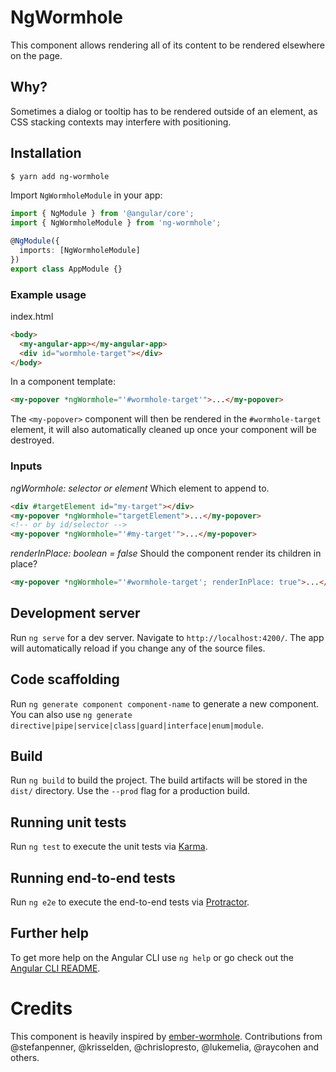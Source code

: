 # NgWormhole

This component allows rendering all of its content to be rendered elsewhere on
the page.

## Why?

Sometimes a dialog or tooltip has to be rendered outside of an element, as CSS
stacking contexts may interfere with positioning.

## Installation

```bash
$ yarn add ng-wormhole
```

Import `NgWormholeModule` in your app:

```typescript
import { NgModule } from '@angular/core';
import { NgWormholeModule } from 'ng-wormhole';

@NgModule({
  imports: [NgWormholeModule]
})
export class AppModule {}
```

### Example usage

index.html

```html
<body>
  <my-angular-app></my-angular-app>
  <div id="wormhole-target"></div>
</body>
```

In a component template:

```html
<my-popover *ngWormhole="'#wormhole-target'">...</my-popover>
```

The `<my-popover>` component will then be rendered in the `#wormhole-target`
element, it will also automatically cleaned up once your component will be
destroyed.

### Inputs

_ngWormhole: selector or element_
Which element to append to.

```html
<div #targetElement id="my-target"></div>
<my-popover *ngWormhole="targetElement">...</my-popover>
<!-- or by id/selector -->
<my-popover *ngWormhole="'#my-target'">...</my-popover>
```

_renderInPlace: boolean = false_
Should the component render its children in place?

```html
<my-popover *ngWormhole="'#wormhole-target'; renderInPlace: true">...</my-popover>
```

## Development server

Run `ng serve` for a dev server. Navigate to `http://localhost:4200/`. The app will automatically reload if you change any of the source files.

## Code scaffolding

Run `ng generate component component-name` to generate a new component. You can also use `ng generate directive|pipe|service|class|guard|interface|enum|module`.

## Build

Run `ng build` to build the project. The build artifacts will be stored in the `dist/` directory. Use the `--prod` flag for a production build.

## Running unit tests

Run `ng test` to execute the unit tests via [Karma](https://karma-runner.github.io).

## Running end-to-end tests

Run `ng e2e` to execute the end-to-end tests via [Protractor](http://www.protractortest.org/).

## Further help

To get more help on the Angular CLI use `ng help` or go check out the [Angular CLI README](https://github.com/angular/angular-cli/blob/master/README.md).

# Credits

This component is heavily inspired by
[ember-wormhole](https://github.com/yapplabs/ember-wormhole).
Contributions from @stefanpenner, @krisselden, @chrislopresto, @lukemelia,
@raycohen and others.
